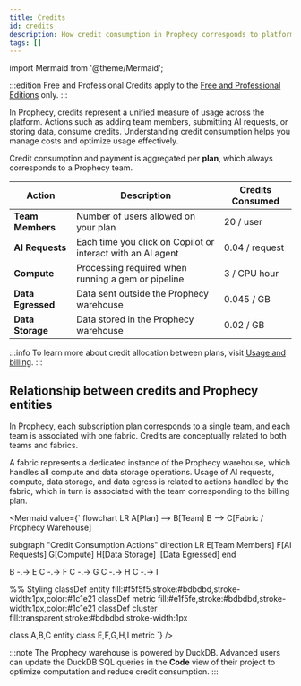 ```yaml
---
title: Credits
id: credits
description: How credit consumption in Prophecy corresponds to platform usage
tags: []
---
```


import Mermaid from '@theme/Mermaid';

:::edition Free and Professional
Credits apply to the [Free and Professional Editions](/getting-started/editions/) only.
:::

In Prophecy, credits represent a unified measure of usage across the platform. Actions such as adding team members, submitting AI requests, or storing data, consume credits. Understanding credit consumption helps you manage costs and optimize usage effectively.

Credit consumption and payment is aggregated per **plan**, which always corresponds to a Prophecy team.

| Action            | Description                                                 | Credits Consumed |
| ----------------- | ----------------------------------------------------------- | ---------------- |
| **Team Members**  | Number of users allowed on your plan                        | 20 / user        |
| **AI Requests**   | Each time you click on Copilot or interact with an AI agent | 0.04 / request   |
| **Compute**       | Processing required when running a gem or pipeline          | 3 / CPU hour     |
| **Data Egressed** | Data sent outside the Prophecy warehouse                    | 0.045 / GB       |
| **Data Storage**  | Data stored in the Prophecy warehouse                       | 0.02 / GB        |

:::info
To learn more about credit allocation between plans, visit [Usage and billing](/administration/usage-billing/).
:::

## Relationship between credits and Prophecy entities

In Prophecy, each subscription plan corresponds to a single team, and each team is associated with one fabric. Credits are conceptually related to both teams and fabrics.

A fabric represents a dedicated instance of the Prophecy warehouse, which handles all compute and data storage operations. Usage of AI requests, compute, data storage, and data egress is related to actions handled by the fabric, which in turn is associated with the team corresponding to the billing plan.

<Mermaid
value={`
flowchart LR
A[Plan] --> B[Team]
B --> C[Fabric / Prophecy Warehouse]

subgraph "Credit Consumption Actions"
direction LR
E[Team Members]
F[AI Requests]
G[Compute]
H[Data Storage]
I[Data Egressed]
end

B -.-> E
C -.-> F
C -.-> G
C -.-> H
C -.-> I

%% Styling
classDef entity fill:#f5f5f5,stroke:#bdbdbd,stroke-width:1px,color:#1c1e21
classDef metric fill:#e1f5fe,stroke:#bdbdbd,stroke-width:1px,color:#1c1e21
classDef cluster fill:transparent,stroke:#bdbdbd,stroke-width:1px

class A,B,C entity
class E,F,G,H,I metric
`}
/>

:::note
The Prophecy warehouse is powered by DuckDB. Advanced users can update the DuckDB SQL queries in the **Code** view of their project to optimize computation and reduce credit consumption.
:::
